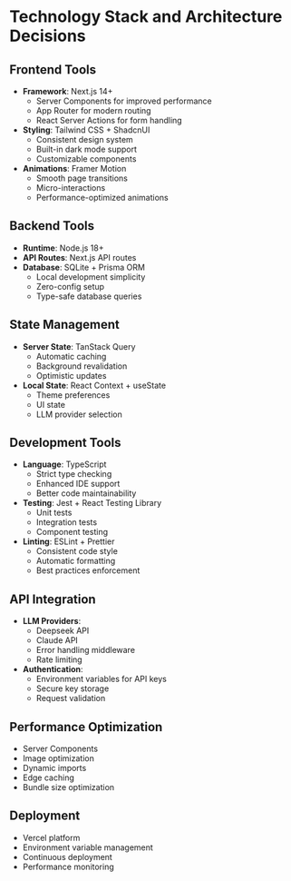 # Technology Stack and Architecture Decisions

## Frontend Tools
- **Framework**: Next.js 14+
  - Server Components for improved performance
  - App Router for modern routing
  - React Server Actions for form handling
- **Styling**: Tailwind CSS + ShadcnUI
  - Consistent design system
  - Built-in dark mode support
  - Customizable components
- **Animations**: Framer Motion
  - Smooth page transitions
  - Micro-interactions
  - Performance-optimized animations

## Backend Tools
- **Runtime**: Node.js 18+
- **API Routes**: Next.js API routes
- **Database**: SQLite + Prisma ORM
  - Local development simplicity
  - Zero-config setup
  - Type-safe database queries

## State Management
- **Server State**: TanStack Query
  - Automatic caching
  - Background revalidation
  - Optimistic updates
- **Local State**: React Context + useState
  - Theme preferences
  - UI state
  - LLM provider selection

## Development Tools
- **Language**: TypeScript
  - Strict type checking
  - Enhanced IDE support
  - Better code maintainability
- **Testing**: Jest + React Testing Library
  - Unit tests
  - Integration tests
  - Component testing
- **Linting**: ESLint + Prettier
  - Consistent code style
  - Automatic formatting
  - Best practices enforcement

## API Integration
- **LLM Providers**:
  - Deepseek API
  - Claude API
  - Error handling middleware
  - Rate limiting
- **Authentication**:
  - Environment variables for API keys
  - Secure key storage
  - Request validation

## Performance Optimization
- Server Components
- Image optimization
- Dynamic imports
- Edge caching
- Bundle size optimization

## Deployment
- Vercel platform
- Environment variable management
- Continuous deployment
- Performance monitoring